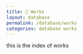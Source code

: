```yaml
---
title: 🎨 Works
layout: database
permalink: /database/works
categories: database works
---
```

this is the index of works
